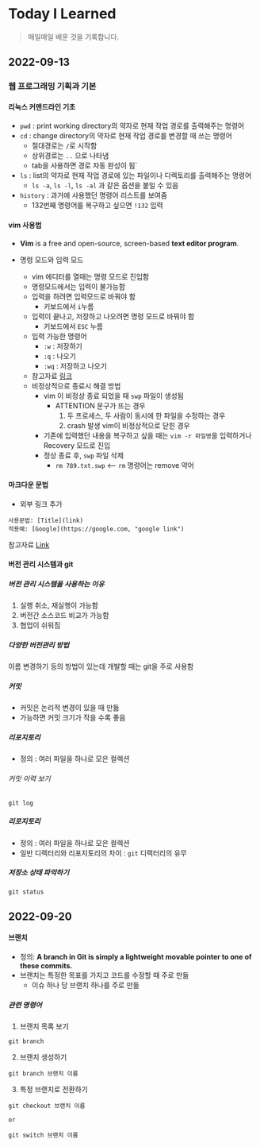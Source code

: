 # Today I Learned

> 매일매일 배운 것을 기록합니다.

## 2022-09-13

### 웹 프로그래밍 기획과 기본

#### 리눅스 커맨드라인 기초

- `pwd` : print working directory의 약자로 현재 작업 경로를 출력해주는 명령어
- `cd` : change directory의 약자로 현재 작업 경로를 변경할 때 쓰는 명령어
  - 절대경로는 `/`로 시작함
  - 상위경로는 `..` 으로 나타냄
  - tab을 사용하면 경로 자동 완성이 됨`
- `ls` : list의 약자로 현재 작업 경로에 있는 파일이나 디렉토리를 출력해주는 명령어
  - `ls -a`, `ls -l`, `ls -al` 과 같은 옵션을 붙일 수 있음
- `history` : 과거에 사용했던 명령어 리스트를 보여줌
  - 132번째 명령어를 복구하고 싶으면 `!132` 입력

#### vim 사용법
- **Vim** is a free and open-source, screen-based **text editor program**.

- 명령 모드와 입력 모드
  - vim 에디터를 열때는 명령 모드로 진입함
  - 명령모드에서는 입력이 불가능함
  - 입력을 하려면 입력모드로 바꿔야 함
    - 키보드에서 `i`누름
  - 입력이 끝나고, 저장하고 나오려면 명령 모드로 바꿔야 함
    - 키보드에서 `ESC` 누름
  - 입력 가능한 명령어
    - `:w` : 저장하기
    - `:q` : 나오기
    - `:wq` : 저장하고 나오기
  - 참고자료 [링크](https://zeddios.tistory.com/122)
  - 비정상적으로 종료시 해결 방법
    - vim 이 비정상 종료 되었을 때 `swp` 파일이 생성됨
      - ATTENTION 문구가 뜨는 경우
        1. 두 프로세스, 두 사람이 동시에 한 파일을 수정하는 경우
        2. crash 발생 vim이 비정상적으로 닫힌 경우
    - 기존에 입력했던 내용을 복구하고 싶을 때는 `vim -r 파일명`을 입력하거나 Recovery 모드로 진입
    - 정상 종료 후, `swp` 파일 삭제
      - `rm 789.txt.swp` <-- `rm` 명령어는 remove 약어

#### 마크다운 문법

- 외부 링크 추가

```
사용문법: [Title](link)
적용예: [Google](https://google.com, "google link")
```

참고자료 [Link](https://gist.github.com/ihoneymon/652be052a0727ad59601)

#### 버전 관리 시스템과 git

##### 버전 관리 시스템을 사용하는 이유

1. 실행 취소, 재실행이 가능함
2. 버전간 소스코드 비교가 가능함
3. 협업이 쉬워짐

##### 다양한 버전관리 방법

이름 변경하기 등의 방법이 있는데 개발할 때는 git을 주로 사용함

##### 커밋

- 커밋은 논리적 변경이 있을 때 만듦
- 가능하면 커밋 크기가 작을 수록 좋음

##### 리포지토리

- 정의 : 여러 파일을 하나로 모은 컬렉션

###### 커밋 이력 보기

```
git log

```

##### 리포지토리

- 정의 : 여러 파일을 하나로 모은 컬렉션
- 일반 디렉터리와 리포지토리의 차이 : `git` 디렉터리의 유무

##### 저장소 상태 파악하기

```
git status
```

## 2022-09-20

#### 브랜치

- 정의: **A branch in Git is simply a lightweight movable pointer to one of these commits.**
- 브랜치는 특정한 목표를 가지고 코드를 수정할 때 주로 만듦
  - 이슈 하나 당 브랜치 하나를 주로 만듦

##### 관련 명령어

1. 브랜치 목록 보기

```
git branch
```

2. 브랜치 생성하기

```
git branch 브랜치 이름
```

3. 특정 브랜치로 전환하기

```
git checkout 브랜치 이름

or
```

```
git switch 브랜치 이름
```

